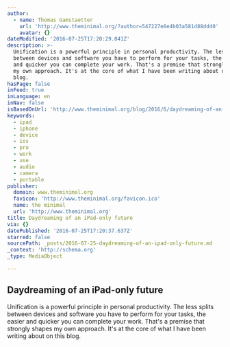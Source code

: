 ```yaml
---
author:
  - name: Thomas Gamstaetter
    url: 'http://www.theminimal.org/?author=547227e6e4b03a581d88dd40'
    avatar: {}
dateModified: '2016-07-25T17:20:29.041Z'
description: >-
  Unification is a powerful principle in personal productivity. The less splits
  between devices and software you have to perform for your tasks, the easier
  and quicker you can complete your work. That's a premise that strongly shapes
  my own approach. It's at the core of what I have been writing about on this
  blog.
hasPage: false
inFeed: true
inLanguage: en
inNav: false
isBasedOnUrl: 'http://www.theminimal.org/blog/2016/6/daydreaming-of-an-ipad-only-future'
keywords:
  - ipad
  - iphone
  - device
  - ios
  - pro
  - work
  - use
  - audio
  - camera
  - portable
publisher:
  domain: www.theminimal.org
  favicon: 'http://www.theminimal.org/favicon.ico'
  name: the minimal
  url: 'http://www.theminimal.org'
title: Daydreaming of an iPad-only future
via: {}
datePublished: '2016-07-25T17:20:37.637Z'
starred: false
sourcePath: _posts/2016-07-25-daydreaming-of-an-ipad-only-future.md
_context: 'http://schema.org'
_type: MediaObject

---
```

<article style=""><h1>Daydreaming of an iPad-only future</h1><p>Unification is a powerful principle in personal productivity. The less splits between devices and software you have to perform for your tasks, the easier and quicker you can complete your work. That's a premise that strongly shapes my own approach. It's at the core of what I have been writing about on this blog.</p></article>